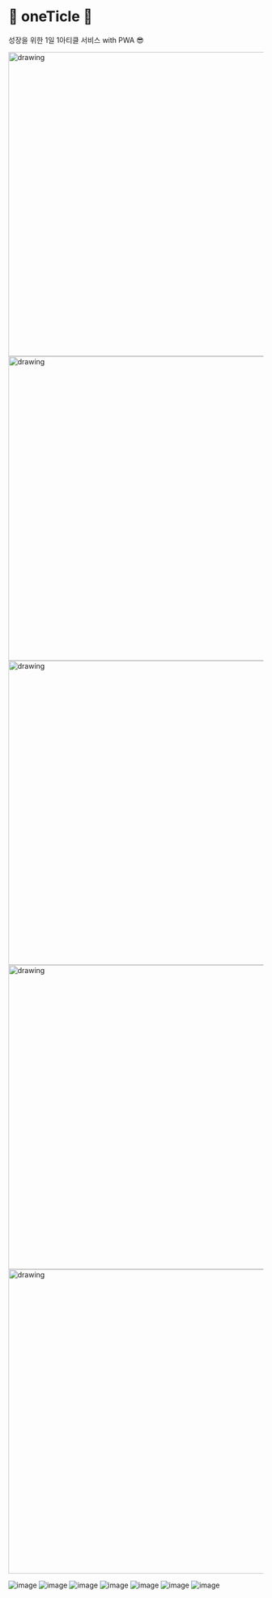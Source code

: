 # 🌱 oneTicle 🌱
성장을 위한 1일 1아티클 서비스 with PWA 😎

<img src="https://user-images.githubusercontent.com/22907830/103140063-95f2a000-4725-11eb-9097-f2ad625b138f.gif" alt="drawing" height="600"/><img src="https://user-images.githubusercontent.com/22907830/103140084-c0445d80-4725-11eb-92c8-39024ef16daa.gif" alt="drawing" height="600"/><img src="https://user-images.githubusercontent.com/22907830/103140092-d520f100-4725-11eb-8b50-7965eb8345b8.gif" alt="drawing" height="600"/><img src="https://user-images.githubusercontent.com/22907830/103140087-cdf9e300-4725-11eb-8026-0f525f495209.gif" alt="drawing" height="600"/><img src="https://user-images.githubusercontent.com/22907830/103140133-452f7700-4726-11eb-81e8-d8b4411e8554.gif" alt="drawing" height="600"/>



![image](https://media.vlpt.us/images/moseok/post/33282b11-69ee-4c98-b961-c00831378c74/%EC%9B%B9%201920%20%E2%80%93%201@2x.png)
![image](https://media.vlpt.us/images/moseok/post/13634179-4089-4f79-87d6-d08020e80e52/%EC%9B%B9%201920%20%E2%80%93%204@2x.png)
![image](https://media.vlpt.us/images/moseok/post/6f4df4f9-34dd-4d89-b361-4a2f8bf7fe38/%EC%9B%B9%201920%20%E2%80%93%205@2x.png)
![image](https://media.vlpt.us/images/moseok/post/efcc7a30-6125-4f70-9aeb-a2c733cd557d/%EC%9B%B9%201920%20%E2%80%93%206@2x.png)
![image](https://media.vlpt.us/images/moseok/post/12843465-5405-43c0-a85f-093a38ec08c2/%EC%9B%B9%201920%20%E2%80%93%207@2x.png)
![image](https://media.vlpt.us/images/moseok/post/7207ff51-2631-4ab1-9271-1810067b5187/%EC%9B%B9%201920%20%E2%80%93%208@2x.png)
![image](https://media.vlpt.us/images/moseok/post/20c9d516-d94b-4710-9dec-9dedcb5a3437/%EC%9B%B9%201920%20%E2%80%93%2012@2x.png)
